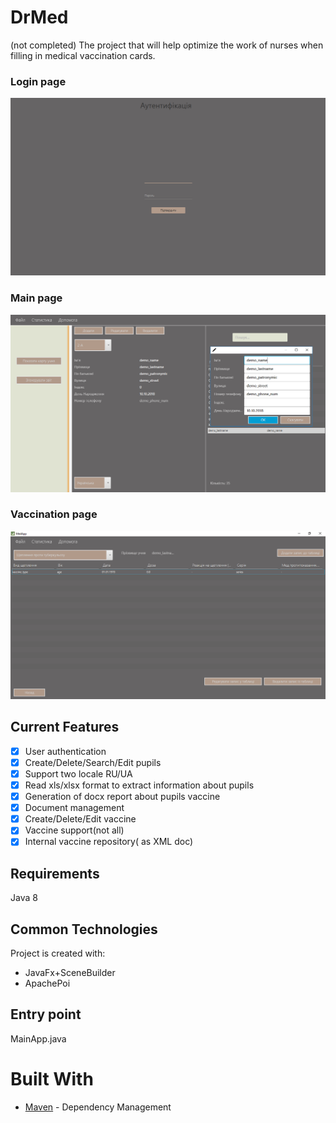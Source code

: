 # DrMed
(not completed)
The project that will help optimize the work of nurses when filling in medical vaccination cards.

### Login page
![](Screenshot_1.png)
### Main page
![](Screenshot_2.png)
### Vaccination page
![](Screenshot_3.png)

## Current Features
- [x] User authentication
- [x] Create/Delete/Search/Edit pupils
- [x] Support two locale RU/UA
- [x] Read xls/xlsx format to extract information about pupils
- [x] Generation of docx report about pupils vaccine
- [x] Document management
- [x] Create/Delete/Edit vaccine
- [x] Vaccine support(not all)
- [x] Internal vaccine repository( as XML doc)

## Requirements
Java 8

## Common Technologies
Project is created with:
* JavaFx+SceneBuilder 
* ApachePoi

## Entry point
MainApp.java

# Built With
* [Maven](https://maven.apache.org/) - Dependency Management

